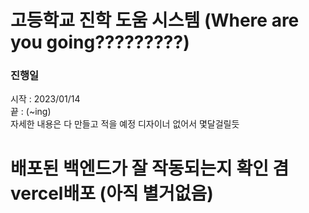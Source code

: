 # 고등학교 진학 도움 시스템 (Where are you going?????????)
### 진행일 
시작 : 2023/01/14 <br>
끝 : (~ing)
<br>
자세한 내용은 다 만들고 적을 예정
디자이너 없어서 몇달걸릴듯

# 배포된 백엔드가 잘 작동되는지 확인 겸 vercel배포 (아직 별거없음)
